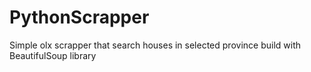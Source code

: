 # PythonScrapper
Simple olx scrapper that search houses in selected province build with BeautifulSoup library
